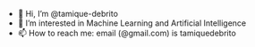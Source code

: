 - 👋 Hi, I’m @tamique-debrito
- 👀 I’m interested in Machine Learning and Artificial Intelligence
- 📫 How to reach me: email (@gmail.com) is tamiquedebrito

<!---
tamique-debrito/tamique-debrito is a ✨ special ✨ repository because its `README.md` (this file) appears on your GitHub profile.
You can click the Preview link to take a look at your changes.
--->
